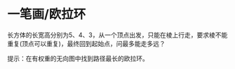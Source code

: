 # 一笔画/欧拉环

长方体的长宽高分别为5、4、3，从一个顶点出发，只能在棱上行走，要求棱不能重复(顶点可以重复)，最终回到起始点，问最多能走多远？

提示：在有权重的无向图中找到路径最长的欧拉环。
